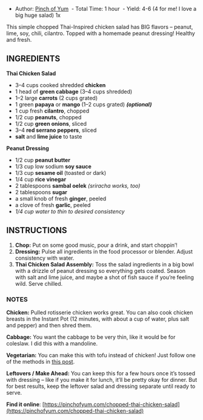 - Author: [Pinch of Yum](https://pinchofyum.com/about)
 - Total Time: 1 hour
 - Yield: 4-6 (4 for me! I love a big huge salad) 1x

This simple chopped Thai-Inspired chicken salad has BIG flavors – peanut, lime, soy, chili, cilantro. Topped with a homemade peanut dressing! Healthy and fresh.
## INGREDIENTS


**Thai Chicken Salad**

- 3–4 cups cooked shredded **chicken**
- 1 head of **green cabbage** (3–4 cups shredded)
- 1–2 large **carrots** (2 cups grated)
- 1 green **papaya** or **mango** (1–2 cups grated) **_(optional)_**
- 1 cup fresh **cilantro**, chopped
- 1/2 cup **peanuts**, chopped
- 1/2 cup **green onions**, sliced
- 3–4 **red serrano peppers**, sliced
- **salt** and **lime juice** to taste

**Peanut Dressing**

- 1/2 cup **peanut butter**
- 1/3 cup low sodium **soy sauce**
- 1/3 cup **sesame oil** (toasted or dark)
- 1/4 cup **rice vinegar**
- 2 tablespoons **sambal oelek** _(sriracha works, too)_
- 2 tablespoons **sugar**
- a small knob of fresh **ginger**, peeled
- a clove of fresh **garlic**, peeled
- _1/4 cup water to thin to desired consistency_

## INSTRUCTIONS

1. **Chop:** Put on some good music, pour a drink, and start choppin’!
2. **Dressing:** Pulse all ingredients in the food processor or blender. Adjust consistency with water.
3. **Thai Chicken Salad Assembly:** Toss the salad ingredients in a big bowl with a drizzle of peanut dressing so everything gets coated. Season with salt and lime juice, and maybe a shot of fish sauce if you’re feeling wild. Serve chilled.

### NOTES

**Chicken:** Pulled rotisserie chicken works great. You can also cook chicken breasts in the Instant Pot (12 minutes, with about a cup of water, plus salt and pepper) and then shred them.

**Cabbage:** You want the cabbage to be very thin, like it would be for coleslaw. I did this with a mandoline.

**Vegetarian:** You can make this with tofu instead of chicken! Just follow one of the methods in [this post](https://pinchofyum.com/how-to-cook-tofu).

**Leftovers / Make Ahead:** You can keep this for a few hours once it’s tossed with dressing – like if you make it for lunch, it’ll be pretty okay for dinner. But for best results, keep the leftover salad and dressing separate until ready to serve.

**Find it online**: [https://pinchofyum.com/chopped-thai-chicken-salad](https://pinchofyum.com/chopped-thai-chicken-salad)
